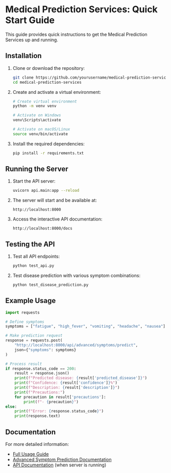 # Medical Prediction Services: Quick Start Guide

This guide provides quick instructions to get the Medical Prediction Services up and running.

## Installation

1. Clone or download the repository:
   ```bash
   git clone https://github.com/yourusername/medical-prediction-services.git
   cd medical-prediction-services
   ```

2. Create and activate a virtual environment:
   ```bash
   # Create virtual environment
   python -m venv venv
   
   # Activate on Windows
   venv\Scripts\activate
   
   # Activate on macOS/Linux
   source venv/bin/activate
   ```

3. Install the required dependencies:
   ```bash
   pip install -r requirements.txt
   ```

## Running the Server

1. Start the API server:
   ```bash
   uvicorn api.main:app --reload
   ```

2. The server will start and be available at:
   ```
   http://localhost:8000
   ```

3. Access the interactive API documentation:
   ```
   http://localhost:8000/docs
   ```

## Testing the API

1. Test all API endpoints:
   ```bash
   python test_api.py
   ```

2. Test disease prediction with various symptom combinations:
   ```bash
   python test_disease_prediction.py
   ```

## Example Usage

```python
import requests

# Define symptoms
symptoms = ["fatigue", "high_fever", "vomiting", "headache", "nausea"]

# Make prediction request
response = requests.post(
    "http://localhost:8000/api/advanced/symptoms/predict",
    json={"symptoms": symptoms}
)

# Process result
if response.status_code == 200:
    result = response.json()
    print(f"Predicted disease: {result['predicted_disease']}")
    print(f"Confidence: {result['confidence']}%")
    print(f"Description: {result['description']}")
    print(f"Precautions:")
    for precaution in result['precautions']:
        print(f"- {precaution}")
else:
    print(f"Error: {response.status_code}")
    print(response.text)
```

## Documentation

For more detailed information:

- [Full Usage Guide](docs/USAGE_GUIDE.md)
- [Advanced Symptom Prediction Documentation](docs/ADVANCED_SYMPTOM_PREDICTION.md)
- [API Documentation](http://localhost:8000/docs) (when server is running)
